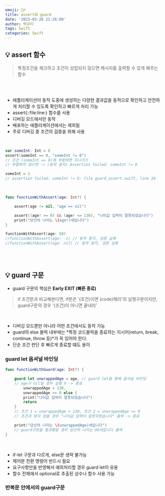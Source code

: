 ```yaml
---
emoji: 👮‍♂️
title: assert와 guard
date: '2023-03-20 21:26:00'
author: 박규리
tags: Swift
categories: Swift
---
```


## 💡 assert 함수

> 특정조건을 체크하고 조건이 성립되지 않으면 메시지를 출력할 수 있게 해주는 함수

</br>
</br>

* 애플리케이션이 동작 도중에 생성하는 다양한 결과값을 동적으로 확인하고 안전하게 처리할 수 있도록 확인하고 빠르게 처리 가능
* assert(_:_:file:line:) 함수를 사용
* 디버깅 모드에서만 동작
* 배포하는 애플리케이션에서는 제외됨
* 주로 디버깅 중 조건의 검증을 위해 사용

</br>

```swift
var someInt: Int = 0
assert(someInt == 0, "someInt != 0")
// 조건 (someInt == 0)에 부합하면 지나가기
// 부합하지 않으면 -> (동작 중지) Assertion failed: someInt != 0 

someInt = 1
// assertion failed: someInt != 0: file guard_assert.swift, line 26
```

</br>

```swift
func functionWithAssert(age: Int?) {

    assert(age != nil, "age == nil")

    assert((age! >= 0) && (age! <= 130), "나이값 입력이 잘못되었습니다")
    print("당신의 나이는 \(age!)세입니다")
}

functionWithAssert(age: 50)
//functionWithAssert(age: -1) // 동작 중지, 검증 실패
//functionWithAssert(age: nil) // 동작 중지, 검증 실패
```

</br>
</br>

## 💡 guard 구문

* guard 구문의 핵심은 **Early EXIT (빠른 종료)**

> if 조건문과 비교해본다면, if문은 '(조건)이면 (code)해라'의 실행구문이지만, guard구문의 경우 '(조건)이 아니면 끝내라'

</br>

* 디버깅 모드뿐만 아니라 어떤 조건에서도 동작 가능
* guard의 else 블럭 내부에는 *특정 코드블럭을 종료하는 지시어(return, break, continue, throw 등)*가 꼭 있어야 한다.
* 단순 조건 판단 후 빠르게 종료할 떄도 용이

### guard let 옵셔널 바인딩

```swift
func functionWithGuard(age: Int?) {

    guard let unwrappedAge = age, // guard let을 통해 옵셔널 바인딩
    // age가 nil일 경우 실행 X -> 종료
        unwrappedAge < 130,
        unwrappedAge >= 0 else {
        print("나이값 입력이 잘못되었습니다")
        return
    }
    // 조건 1 = unwrappedAge < 130, 조건 2 = unwrappedAge >= 0
    // 조건과 맞지 않을 경우 "나이값 입력이 잘못되었습니다" 출력 -> 종료

    print("당신의 나이는 \(unwrappedAge)세입니다")
    // guard구문을 통과했을 경우 당신의 나이는 OO세입니다 출력
}
```
</br>

* if-let 구문과 다르게, else문 생략 불가능
* 제어문 전환 명령어 반드시 필요
* 요구사항만을 반영해서 예외처리할 경우 guard let이 유용
* 함수 전체에서 optional로 추출된 상수나 함수 사용 가능

### 반복문 안에서의 guard구문

```swift

```

</br>
</br> 

```toc
```